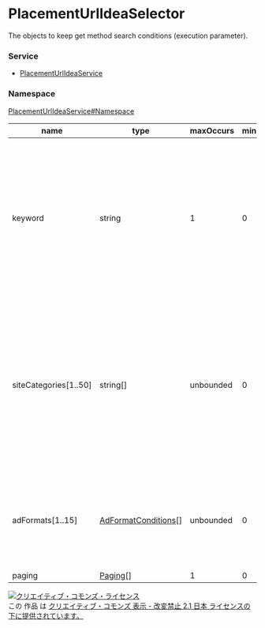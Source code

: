 # PlacementUrlIdeaSelector
The objects to keep get method search conditions (execution parameter).
### Service
+ [PlacementUrlIdeaService](../../services/PlacementUrlIdeaService.md)

### Namespace
[PlacementUrlIdeaService#Namespace](../../services/PlacementUrlIdeaService.md#namespace)

| name | type | maxOccurs | minOccurs | response | add | set | remove | description |
|---|---|---|---|---|---|---|---|---|
| keyword| string| 1| 0| -| Ignore| Ignore| Ignore| Array of Search keyword.<br>・Keyword to search the URL<br>・Broad match<br>・Search all keywords (AND), separated by spaces<br>・Maximum of 250 characters<br>・Maximum of 10 spaces to separate the words |
| siteCategories[1..50]| string[]| unbounded| 0| -| Ignore| Ignore| Ignore| Array of categories.<br>・Category of URL<br>・Exact match<br>・Search multiple specific keywords (OR)<br>・From value: TC-SC-xxxxxx<br>・Choose the TC-SC-xxxxxx value from DictionaryService<br>・Maximum of 50 cases |
| adFormats[1..15]| <a href="./AdFormatConditions.md">AdFormatConditions</a>[]| unbounded| 0| -| Ignore| Ignore| Ignore| Array of ad formats.<br>・Ad Distribution format<br>・Search multiple specific keywords (OR)<br>・Maximum of 15 arrays |
| paging| <a href="../Common/Paging.md">Paging</a>[]| 1| 0| 1| Ignore| Ignore| Ignore| Paging. |

<a rel="license" href="http://creativecommons.org/licenses/by-nd/2.1/jp/"><img alt="クリエイティブ・コモンズ・ライセンス" style="border-width:0" src="https://i.creativecommons.org/l/by-nd/2.1/jp/88x31.png" /></a><br />この 作品 は <a rel="license" href="http://creativecommons.org/licenses/by-nd/2.1/jp/">クリエイティブ・コモンズ 表示 - 改変禁止 2.1 日本 ライセンスの下に提供されています。</a>
